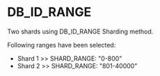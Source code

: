 # DB_ID_RANGE

Two shards using DB_ID_RANGE Sharding method.

Following ranges have been selected:

* Shard 1 >> SHARD_RANGE: "0-800"
* Shard 2 >> SHARD_RANGE: "801-40000"
